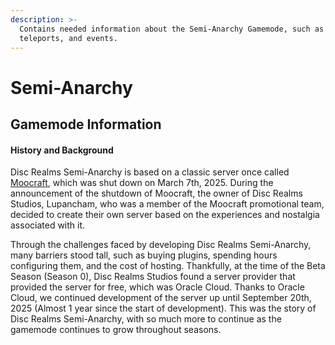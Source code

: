 ```yaml
---
description: >-
  Contains needed information about the Semi-Anarchy Gamemode, such as commands,
  teleports, and events.
---
```


# Semi-Anarchy

## Gamemode Information

#### History and Background

Disc Realms Semi-Anarchy is based on a classic server once called [Moocraft](https://discord.gg/QwfRhbUDJM), which was shut down on March 7th, 2025. During the announcement of the shutdown of Moocraft, the owner of Disc Realms Studios, Lupancham, who was a member of the Moocraft promotional team, decided to create their own server based on the experiences and nostalgia associated with it.&#x20;

Through the challenges faced by developing Disc Realms Semi-Anarchy, many barriers stood tall, such as buying plugins, spending hours configuring them, and the cost of hosting. Thankfully, at the time of the Beta Season (Season 0), Disc Realms Studios found a server provider that provided the server for free, which was Oracle Cloud. Thanks to Oracle Cloud, we continued development of the server up until September 20th, 2025 (Almost 1 year since the start of development). This was the story of Disc Realms Semi-Anarchy, with so much more to continue as the gamemode continues to grow throughout seasons.

